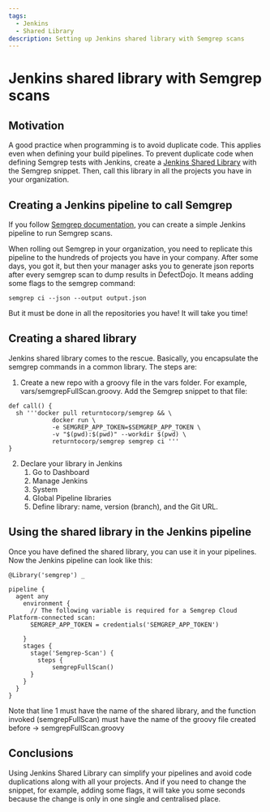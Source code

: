 ```yaml
---
tags:
  - Jenkins
  - Shared Library
description: Setting up Jenkins shared library with Semgrep scans
---
```


# Jenkins shared library with Semgrep scans

## Motivation
A good practice when programming is to avoid duplicate code. This applies even when defining your build pipelines. To prevent duplicate code when defining Semgrep tests with Jenkins, create a [Jenkins Shared Library](https://www.jenkins.io/doc/book/pipeline/shared-libraries/) with the Semgrep snippet. Then, call this library in all the projects you have in your organization.

## Creating a Jenkins pipeline to call Semgrep
If you follow [Semgrep documentation](https://semgrep.dev/docs/semgrep-ci/sample-ci-configs/#sample-jenkins-configuration-snippet), you can create a simple Jenkins pipeline to run Semgrep scans.

When rolling out Semgrep in your organization, you need to replicate this pipeline to the hundreds of projects you have in your company. 
After some days, you got it, but then your manager asks you to generate json reports after every semgrep scan to dump results in DefectDojo. It means adding some flags to the semgrep command:
`````
semgrep ci --json --output output.json
`````
But it must be done in all the repositories you have! It will take you time!

## Creating a shared library
Jenkins shared library comes to the rescue. Basically, you encapsulate the semgrep commands in a common library.
The steps are:

1. Create a new repo with a groovy file in the vars folder. For example, vars/semgrepFullScan.groovy. Add the Semgrep snippet to that file:

`````
def call() {
  sh '''docker pull returntocorp/semgrep && \
            docker run \
            -e SEMGREP_APP_TOKEN=$SEMGREP_APP_TOKEN \
            -v "$(pwd):$(pwd)" --workdir $(pwd) \
            returntocorp/semgrep semgrep ci '''
}
`````

2. Declare your library in Jenkins
    1. Go to Dashboard
    2. Manage Jenkins 
    3. System
    4. Global Pipeline libraries
    5. Define library: name, version (branch), and the Git URL.

## Using the shared library in the Jenkins pipeline

Once you have defined the shared library, you can use it in your pipelines. Now the Jenkins pipeline can look like this:
`````
@Library('semgrep') _

pipeline {
  agent any
    environment {
      // The following variable is required for a Semgrep Cloud Platform-connected scan:
      SEMGREP_APP_TOKEN = credentials('SEMGREP_APP_TOKEN')

    }
    stages {
      stage('Semgrep-Scan') {
        steps {
            semgrepFullScan()
      }
    }
  }
}
`````
Note that line 1 must have the name of the shared library, and the function invoked (semgrepFullScan) must have the name of the groovy file created before -> semgrepFullScan.groovy

## Conclusions
Using Jenkins Shared Library can simplify your pipelines and avoid code duplications along with all your projects. And if you need to change the snippet, for example, adding some flags, it will take you some seconds because the change is only in one single and centralised place.

